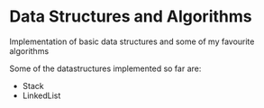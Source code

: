 # Data Structures and Algorithms

Implementation of basic data structures and some of my favourite algorithms

Some of the datastructures implemented so far are:

* Stack
* LinkedList
